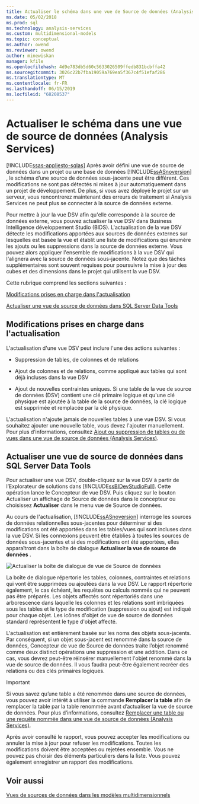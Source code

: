 ```yaml
---
title: Actualiser le schéma dans une vue de Source de données (Analysis Services) | Microsoft Docs
ms.date: 05/02/2018
ms.prod: sql
ms.technology: analysis-services
ms.custom: multidimensional-models
ms.topic: conceptual
ms.author: owend
ms.reviewer: owend
author: minewiskan
manager: kfile
ms.openlocfilehash: 4d9e783db5d60c5633026509ffedb831bcbffa42
ms.sourcegitcommit: 3026c22b7fba19059a769ea5f367c4f51efaf286
ms.translationtype: MT
ms.contentlocale: fr-FR
ms.lasthandoff: 06/15/2019
ms.locfileid: "68208537"
---
```

# <a name="refresh-the-schema-in-a-data-source-view-analysis-services"></a>Actualiser le schéma dans une vue de source de données (Analysis Services)
[!INCLUDE[ssas-appliesto-sqlas](../../includes/ssas-appliesto-sqlas.md)]
  Après avoir défini une vue de source de données dans un projet ou une base de données [!INCLUDE[ssASnoversion](../../includes/ssasnoversion-md.md)] , le schéma d’une source de données sous-jacente peut être différent. Ces modifications ne sont pas détectés ni mises à jour automatiquement dans un projet de développement. De plus, si vous avez déployé le projet sur un serveur, vous rencontrerez maintenant des erreurs de traitement si Analysis Services ne peut plus se connecter à la source de données externe.  
  
 Pour mettre à jour la vue DSV afin qu'elle corresponde à la source de données externe, vous pouvez actualiser la vue DSV dans Business Intelligence développement Studio (BIDS). L'actualisation de la vue DSV détecte les modifications apportées aux sources de données externes sur lesquelles est basée la vue et établit une liste de modifications qui énumère les ajouts ou les suppressions dans la source de données externe. Vous pouvez alors appliquer l'ensemble de modifications à la vue DSV qui l'alignera avec la source de données sous-jacente. Notez que des tâches supplémentaires sont souvent requises pour poursuivre la mise à jour des cubes et des dimensions dans le projet qui utilisent la vue DSV.  
  
 Cette rubrique comprend les sections suivantes :  
  
 [Modifications prises en charge dans l'actualisation](#bkmk_changlist)  
  
 [Actualiser une vue de source de données dans SQL Server Data Tools](#bkmk_DSVrefresh)  
  
##  <a name="bkmk_changlist"></a> Modifications prises en charge dans l'actualisation  
 L'actualisation d'une vue DSV peut inclure l'une des actions suivantes :  
  
-   Suppression de tables, de colonnes et de relations  
  
-   Ajout de colonnes et de relations, comme appliqué aux tables qui sont déjà incluses dans la vue DSV  
  
-   Ajout de nouvelles contraintes uniques. Si une table de la vue de source de données (DSV) contient une clé primaire logique et qu'une clé physique est ajoutée à la table de la source de données, la clé logique est supprimée et remplacée par la clé physique.  
  
 L'actualisation n'ajoute jamais de nouvelles tables à une vue DSV. Si vous souhaitez ajouter une nouvelle table, vous devez l'ajouter manuellement. Pour plus d’informations, consultez [Ajout ou suppression de tables ou de vues dans une vue de source de données &#40;Analysis Services&#41;](../../analysis-services/multidimensional-models/adding-or-removing-tables-or-views-in-a-data-source-view-analysis-services.md).  
  
##  <a name="bkmk_DSVrefresh"></a> Actualiser une vue de source de données dans SQL Server Data Tools  
 Pour actualiser une vue DSV, double-cliquez sur la vue DSV à partir de l’Explorateur de solutions dans [!INCLUDE[ssBIDevStudioFull](../../includes/ssbidevstudiofull-md.md)].  Cette opération lance le Concepteur de vue DSV.  Puis cliquez sur le bouton Actualiser un affichage de Source de données dans le concepteur ou choisissez **Actualiser** dans le menu vue de Source de données.  
  
 Au cours de l'actualisation, [!INCLUDE[ssASnoversion](../../includes/ssasnoversion-md.md)] interroge les sources de données relationnelles sous-jacentes pour déterminer si des modifications ont été apportées dans les tables/vues qui sont incluses dans la vue DSV. Si les connexions peuvent être établies à toutes les sources de données sous-jacentes et si des modifications ont été apportées, elles apparaîtront dans la boîte de dialogue **Actualiser la vue de source de données** .  
  
 ![Actualiser la boîte de dialogue de vue de Source de données](../../analysis-services/multidimensional-models/media/ssas-olapdsv-refresh.gif "boîte de dialogue Actualiser la vue Source données")  
  
 La boîte de dialogue répertorie les tables, colonnes, contraintes et relations qui vont être supprimées ou ajoutées dans la vue DSV. Le rapport répertorie également, le cas échéant, les requêtes ou calculs nommés qui ne peuvent pas être préparés. Les objets affectés sont répertoriés dans une arborescence dans laquelle les colonnes et les relations sont imbriquées sous les tables et le type de modification (suppression ou ajout) est indiqué pour chaque objet. Les icônes d'objet de vue de source de données standard représentent le type d'objet affecté.  
  
 L'actualisation est entièrement basée sur les noms des objets sous-jacents. Par conséquent, si un objet sous-jacent est renommé dans la source de données, Concepteur de vue de Source de données traite l’objet renommé comme deux distinct opérations une suppression et une addition. Dans ce cas, vous devrez peut-être réinsérer manuellement l'objet renommé dans la vue de source de données. Il vous faudra peut-être également recréer des relations ou des clés primaires logiques.  
  
> [!IMPORTANT]  
>  Si vous savez qu’une table a été renommée dans une source de données, vous pouvez avoir intérêt à utiliser la commande **Remplacer la table** afin de remplacer la table par la table renommée avant d’actualiser la vue de source de données. Pour plus d’informations, consultez [Remplacer une table ou une requête nommée dans une vue de source de données &#40;Analysis Services&#41;](../../analysis-services/multidimensional-models/replace-a-table-or-a-named-query-in-a-data-source-view-analysis-services.md).  
  
 Après avoir consulté le rapport, vous pouvez accepter les modifications ou annuler la mise à jour pour refuser les modifications. Toutes les modifications doivent être acceptées ou rejetées ensemble. Vous ne pouvez pas choisir des éléments particuliers dans la liste. Vous pouvez également enregistrer un rapport des modifications.  
  
## <a name="see-also"></a>Voir aussi  
 [Vues de sources de données dans les modèles multidimensionnels](../../analysis-services/multidimensional-models/data-source-views-in-multidimensional-models.md)  
  
  
